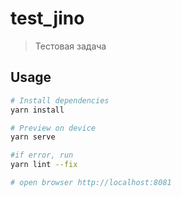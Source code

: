 # test_jino

> Тестовая задача

## Usage

``` bash
# Install dependencies
yarn install

# Preview on device
yarn serve

#if error, run
yarn lint --fix

# open browser http://localhost:8081

```
